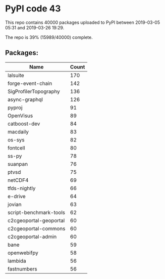 # PyPI code 43

This repo contains 40000 packages uploaded to PyPI between 
2019-03-05 05:31 and 2019-03-26 19:29.

The repo is 39% (15989/40000) complete.

## Packages:

| Name  | Count |
| ----- | ----- |
| lalsuite | 170 |
| forge-event-chain | 142 |
| SigProfilerTopography | 136 |
| async-graphql | 126 |
| pyproj | 91 |
| OpenVisus | 89 |
| catboost-dev | 84 |
| macdaily | 83 |
| os-sys | 82 |
| fontcell | 80 |
| ss-py | 78 |
| suanpan | 76 |
| ptvsd | 75 |
| netCDF4 | 69 |
| tfds-nightly | 66 |
| e-drive | 64 |
| jovian | 63 |
| script-benchmark-tools | 62 |
| c2cgeoportal-geoportal | 60 |
| c2cgeoportal-commons | 60 |
| c2cgeoportal-admin | 60 |
| bane | 59 |
| openwebifpy | 58 |
| lambida | 56 |
| fastnumbers | 56 |


